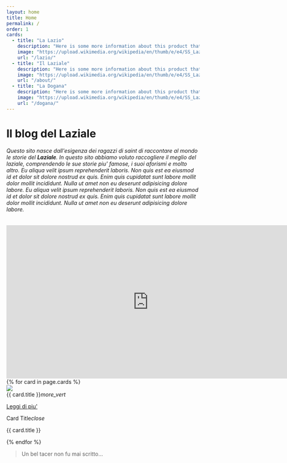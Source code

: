 ```yaml
---
layout: home
title: Home
permalink: /
order: 1
cards:
  - title: "La Lazio"
    description: "Here is some more information about this product that is only revealed once clicked on"
    image: "https://upload.wikimedia.org/wikipedia/en/thumb/e/e4/SS_Lazio.svg/1200px-SS_Lazio.svg.png"
    url: "/lazio/"
  - title: "Il Laziale"
    description: "Here is some more information about this product that is only revealed once clicked on"
    image: "https://upload.wikimedia.org/wikipedia/en/thumb/e/e4/SS_Lazio.svg/1200px-SS_Lazio.svg.png"
    url: "/about/"
  - title: "La Dogana"
    description: "Here is some more information about this product that is only revealed once clicked on"
    image: "https://upload.wikimedia.org/wikipedia/en/thumb/e/e4/SS_Lazio.svg/1200px-SS_Lazio.svg.png"
    url: "/dogana/"
---
```

<div>
  <div class="container">
    <h1 class="header">Il blog del Laziale</h1>
    <div>
      <h6 class="header col s12 light">
        Questo sito nasce dall'esigenza dei ragazzi di saint di raccontare al mondo le storie del 
        <b>Laziale</b>. In questo sito abbiamo voluto raccogliere il meglio del laziale, comprendendo
        le sue storie piu' famose, i suoi aforismi e molto altro.
        Eu aliqua velit ipsum reprehenderit laboris. Non quis est ea eiusmod id et dolor sit dolore nostrud ex quis. Enim quis cupidatat sunt labore mollit dolor mollit incididunt. Nulla ut amet non eu deserunt adipisicing dolore labore.
        Eu aliqua velit ipsum reprehenderit laboris. Non quis est ea eiusmod id et dolor sit dolore nostrud ex quis. Enim quis cupidatat sunt labore mollit dolor mollit incididunt. Nulla ut amet non eu deserunt adipisicing dolore labore.
      </h6>
    </div>
    <div id="video-container">
      <iframe
        width="740"
        height="400"
        src="https://www.youtube.com/embed/MYLWKG4VXX0"
        frameborder="0"
        allow="autoplay; encrypted-media"
        allowfullscreen>
      </iframe>
    </div>
  </div>
  <div id="card-section">
    <div class="container row">
      {% for card in page.cards %}
        <div class="col s12 m4">
            <div class="card small">
              <div class="card-image waves-effect waves-block waves-light">
                <img class="activator" src="{{ card.image }}">
              </div>
              <div class="card-content">
                <span class="card-title activator grey-text text-darken-4">
                  {{ card.title }}<i class="material-icons right">more_vert</i>
                </span>
                <p><a href="{{ card.url }}">Leggi di piu'</a></p>
              </div>
              <div class="card-reveal">
                <span class="card-title grey-text text-darken-4">
                  Card Title<i class="material-icons right">close</i>
                </span>
                <p>
                  {{ card.title }}
                </p>
              </div>
            </div>
        </div>
      {% endfor %}
    </div>
  </div>
  <div id="quote-container" class="container row">
    <blockquote>
      Un bel tacer non fu mai scritto...
    </blockquote>
  </div>
</div>